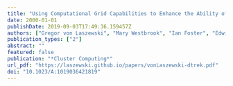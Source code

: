 ```yaml
---
title: "Using Computational Grid Capabilities to Enhance the Ability of an X-Ray Source for Structural Biology"
date: 2000-01-01
publishDate: 2019-09-03T17:49:36.159457Z
authors: ["Gregor von Laszewski", "Mary Westbrook", "Ian Foster", "Edwin Westbrook", "Craig Barnes"]
publication_types: ["2"]
abstract: ""
featured: false
publication: "*Cluster Computing*"
url_pdf: "https://laszewski.github.io/papers/vonLaszewski-dtrek.pdf"
doi: "10.1023/A:1019036421819"
---
```


